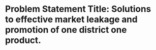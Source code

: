 # Problem Statement Title:  Solutions to effective market leakage and promotion of one district one product.


